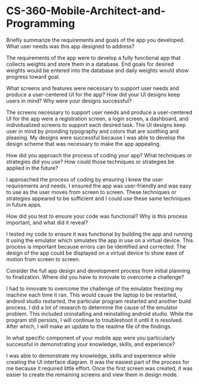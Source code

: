# CS-360-Mobile-Architect-and-Programming

Briefly summarize the requirements and goals of the app you developed. What user needs was this app designed to address?

The requirements of the app were to develop a fully functional app that collects weights and store them in a database. End goals for desired weights would be entered into the database and daily weights would show progress toward goal.

What screens and features were necessary to support user needs and produce a user-centered UI for the app? How did your UI designs keep users in mind? Why were your designs successful?

The screens necessary to support user needs and produce a user-centered UI for the app were a registration screen, a login screen, a dashboard, and individualized screens to support each desired task. The UI designs keep user in mind by providing typography and colors that are soothing and pleasing. My designs were successful because I was able to develop the design scheme that was necessary to make the app appealing.

How did you approach the process of coding your app? What techniques or strategies did you use? How could those techniques or strategies be applied in the future?

I approached the process of coding by ensuring I knew the user requirements and needs. I ensured the app was user-friendly and was easy to  use as the user moves from screen to screen. These techniques or strategies appeared to be sufficient and I could use these same techniques in future apps. 

How did you test to ensure your code was functional? Why is this process important, and what did it reveal?

I tested my code to ensure it was functional by building the app and running it using the emulator which simulates the app in use on a virtual device. This process is important because errors can be identified and corrected. The design of the app could be displayed on a virtual device to show ease of motion from screen to screen.

Consider the full app design and development process from initial planning to finalization. Where did you have to innovate to overcome a challenge?

I had to innovate to overcome the challenge of the emulator freezing my machine each time it ran. This would cause the laptop to be restarted, android studio restarted, the particular program restarted and another build process. I did a lot of research to determine the cause of the emulator problem. This included uninstalling and reinstalling android studio. While the program still persists, I will continue to troubleshoot it until it is resolved. After which, I will make an update to the readme file of the findings. 

In what specific component of your mobile app were you particularly successful in demonstrating your knowledge, skills, and experience?

I was able to demonstrate my knowledge, skills and experience while creating the UI interface diagram. It was the easiest part of the process for me because it required little effort. Once the first screen was created, it was easier to create the remaining screens and view them in design mode. 
